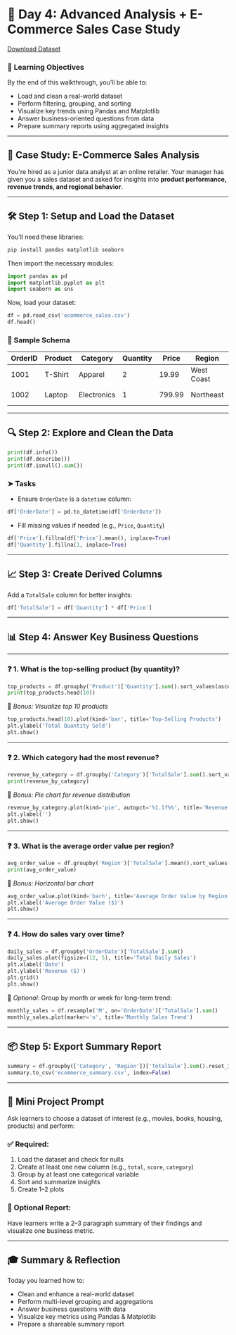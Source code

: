 
# 📅 Day 4: Advanced Analysis + E-Commerce Sales Case Study

[Download Dataset](ecommerce_sales_20k.csv)

### 🎯 **Learning Objectives**

By the end of this walkthrough, you’ll be able to:

* Load and clean a real-world dataset
* Perform filtering, grouping, and sorting
* Visualize key trends using Pandas and Matplotlib
* Answer business-oriented questions from data
* Prepare summary reports using aggregated insights

---

## 🛒 Case Study: E-Commerce Sales Analysis

You're hired as a junior data analyst at an online retailer. Your manager has given you a sales dataset and asked for insights into **product performance, revenue trends, and regional behavior**.

---

## 🛠️ Step 1: Setup and Load the Dataset

You’ll need these libraries:

```bash
pip install pandas matplotlib seaborn
```

Then import the necessary modules:

```python
import pandas as pd
import matplotlib.pyplot as plt
import seaborn as sns
```

Now, load your dataset:

```python
df = pd.read_csv('ecommerce_sales.csv')
df.head()
```

### 🔹 Sample Schema

| OrderID | Product | Category    | Quantity | Price  | Region     | OrderDate  |
| ------- | ------- | ----------- | -------- | ------ | ---------- | ---------- |
| 1001    | T-Shirt | Apparel     | 2        | 19.99  | West Coast | 2023-01-03 |
| 1002    | Laptop  | Electronics | 1        | 799.99 | Northeast  | 2023-01-05 |

---

## 🔍 Step 2: Explore and Clean the Data

```python
print(df.info())
print(df.describe())
print(df.isnull().sum())
```

### ➤ Tasks

* Ensure `OrderDate` is a `datetime` column:

```python
df['OrderDate'] = pd.to_datetime(df['OrderDate'])
```

* Fill missing values if needed (e.g., `Price`, `Quantity`)

```python
df['Price'].fillna(df['Price'].mean(), inplace=True)
df['Quantity'].fillna(1, inplace=True)
```

---

## 📈 Step 3: Create Derived Columns

Add a `TotalSale` column for better insights:

```python
df['TotalSale'] = df['Quantity'] * df['Price']
```

---

## 📊 Step 4: Answer Key Business Questions

---

### ❓ **1. What is the top-selling product (by quantity)?**

```python
top_products = df.groupby('Product')['Quantity'].sum().sort_values(ascending=False)
print(top_products.head(10))
```

📌 *Bonus: Visualize top 10 products*

```python
top_products.head(10).plot(kind='bar', title='Top-Selling Products')
plt.ylabel('Total Quantity Sold')
plt.show()
```

---

### ❓ **2. Which category had the most revenue?**

```python
revenue_by_category = df.groupby('Category')['TotalSale'].sum().sort_values(ascending=False)
print(revenue_by_category)
```

📌 *Bonus: Pie chart for revenue distribution*

```python
revenue_by_category.plot(kind='pie', autopct='%1.1f%%', title='Revenue by Category')
plt.ylabel('')
plt.show()
```

---

### ❓ **3. What is the average order value per region?**

```python
avg_order_value = df.groupby('Region')['TotalSale'].mean().sort_values(ascending=False)
print(avg_order_value)
```

📌 *Bonus: Horizontal bar chart*

```python
avg_order_value.plot(kind='barh', title='Average Order Value by Region')
plt.xlabel('Average Order Value ($)')
plt.show()
```

---

### ❓ **4. How do sales vary over time?**

```python
daily_sales = df.groupby('OrderDate')['TotalSale'].sum()
daily_sales.plot(figsize=(12, 5), title='Total Daily Sales')
plt.xlabel('Date')
plt.ylabel('Revenue ($)')
plt.grid()
plt.show()
```

📌 *Optional:* Group by month or week for long-term trend:

```python
monthly_sales = df.resample('M', on='OrderDate')['TotalSale'].sum()
monthly_sales.plot(marker='o', title='Monthly Sales Trend')
```

---

## 📦 Step 5: Export Summary Report

```python
summary = df.groupby(['Category', 'Region'])['TotalSale'].sum().reset_index()
summary.to_csv('ecommerce_summary.csv', index=False)
```

---

## 🧩 Mini Project Prompt

Ask learners to choose a dataset of interest (e.g., movies, books, housing, products) and perform:

### ✅ Required:

1. Load the dataset and check for nulls
2. Create at least one new column (e.g., `total`, `score`, `category`)
3. Group by at least one categorical variable
4. Sort and summarize insights
5. Create 1–2 plots

### 📝 Optional Report:

Have learners write a 2–3 paragraph summary of their findings and visualize one business metric.

---

## 🎓 Summary & Reflection

Today you learned how to:

* Clean and enhance a real-world dataset
* Perform multi-level grouping and aggregations
* Answer business questions with data
* Visualize key metrics using Pandas & Matplotlib
* Prepare a shareable summary report

